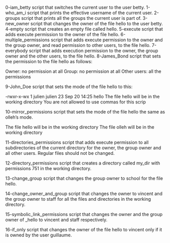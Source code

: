 0-iam_betty    script that switches the current user to the user betty.
1-who_am_i     script that prints the effective username of the current user.
2-groups       script that prints all the groups the current user is part of.
3-new_owner    script that changes the owner of the file hello to the user betty.
4-empty        script that creates an empty file called hello.
5-execute      script that adds execute permission to the owner of the file hello.
6-multiple_permissions script that adds execute permission to the owner and the group owner, and read permission to other users, to the file hello.
7-everybody    script that adds execution permission to the owner, the group owner and the other users, to the file hello.
8-James_Bond   script that sets the permission to the file hello as follows:

Owner: no permission at all
Group: no permission at all
Other users: all the permissions

9-John_Doe     script that sets the mode of the file hello to this:

-rwxr-x-wx 1 julien julien 23 Sep 20 14:25 hello
The file hello will be in the working directory
You are not allowed to use commas for this scrip

10-mirror_permissions  script that sets the mode of the file hello the same as olleh’s mode.

The file hello will be in the working directory
The file olleh will be in the working directory

11-directories_permissions  script that adds execute permission to all subdirectories of the current directory for the owner, the group owner and all other users. Regular files should not be changed.

12-directory_permissions script that creates a directory called my_dir with permissions 751 in the working directory.

13-change_group script that changes the group owner to school for the file hello.

14-change_owner_and_group script that changes the owner to vincent and the group owner to staff for all the files and directories in the working directory.

15-symbolic_link_permissions script that changes the owner and the group owner of _hello to vincent and staff respectively.

16-if_only script that changes the owner of the file hello to vincent only if it is owned by the user guillaume.
